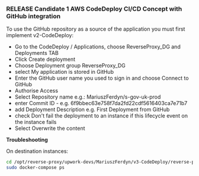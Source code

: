### RELEASE Candidate 1 AWS CodeDeploy CI/CD Concept with GitHub integration

To use the GitHub repository as a source of the application you must first implement v2-CodeDeploy:

- Go to the CodeDeploy / Applications, choose ReverseProxy_DG and Deployments TAB
- Click Create deployment
- Choose Deployment group ReverseProxy_DG
- select My application is stored in GitHub
- Enter the GitHub user name you used to sign in and choose Connect to GitHub
- Authorise Access
- Select Repository name e.g.: MariuszFerdyn/s-gov-uk-prod
- enter Commit ID - e.g. 6f9bbec63e758f7da2fd22cdf5616403ca7e71b7
- add Deployment Description e.g. First Deployment from GitHub
- check Don't fail the deployment to an instance if this lifecycle event on the instance fails
- Select Overwrite the content


**Troubleshooting**

On destination instances:

``` bash
cd /opt/reverse-proxy/upwork-devs/MariuszFerdyn/v3-CodeDeploy/reverse-proxy-codedeploy/reverse-proxy-icap-docker
sudo docker-compose ps
```
